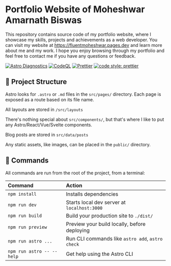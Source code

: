 # Portfolio Website of Moheshwar Amarnath Biswas

This repository contains source code of my portfolio website, where I showcase my skills, projects and achievements as a web developer. You can visit my website at <https://fluentmoheshwar.pages.dev> and learn more about me and my work. I hope you enjoy browsing through my portfolio and feel free to contact me if you have any questions or feedback.

[![Astro Diagnostics](https://github.com/fluentmoheshwar/portfolio-website/actions/workflows/diagnostics.yml/badge.svg)](https://github.com/fluentmoheshwar/portfolio-website/actions/workflows/diagnostics.yml)
[![CodeQL](https://github.com/fluentmoheshwar/portfolio-website/actions/workflows/codeql.yml/badge.svg)](https://github.com/fluentmoheshwar/portfolio-website/actions/workflows/codeql.yml)
[![Prettier](https://github.com/fluentmoheshwar/portfolio-website/actions/workflows/prettier.yml/badge.svg)](https://github.com/fluentmoheshwar/portfolio-website/actions/workflows/prettier.yml)
[![code style: prettier](https://img.shields.io/badge/code_style-prettier-ff69b4.svg?style=flat-square)](https://github.com/prettier/prettier)

## 🚀 Project Structure

Astro looks for `.astro` or `.md` files in the `src/pages/` directory. Each page is exposed as a route based on its file name.

All layouts are stored in `/src/layouts`

There's nothing special about `src/components/`, but that's where I like to put any Astro/React/Vue/Svelte components.

Blog posts are stored in `src/data/posts`

Any static assets, like images, can be placed in the `public/` directory.

## 🧞 Commands

All commands are run from the root of the project, from a terminal:

| Command                   | Action                                           |
| :------------------------ | :----------------------------------------------- |
| `npm install`             | Installs dependencies                            |
| `npm run dev`             | Starts local dev server at `localhost:3000`      |
| `npm run build`           | Build your production site to `./dist/`          |
| `npm run preview`         | Preview your build locally, before deploying     |
| `npm run astro ...`       | Run CLI commands like `astro add`, `astro check` |
| `npm run astro -- --help` | Get help using the Astro CLI                     |
